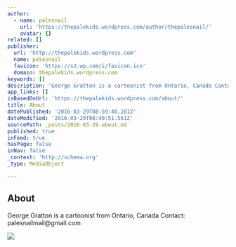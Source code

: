 ```yaml
---
author:
  - name: palesnail
    url: 'https://thepalekids.wordpress.com/author/thepalesnail/'
    avatar: {}
related: []
publisher:
  url: 'http://thepalekids.wordpress.com'
  name: palesnail
  favicon: 'https://s2.wp.com/i/favicon.ico'
  domain: thepalekids.wordpress.com
keywords: []
description: 'George Gratton is a cartoonist from Ontario, Canada Contact: palesnailmail@gmail.com'
app_links: []
isBasedOnUrl: 'https://thepalekids.wordpress.com/about/'
title: About
datePublished: '2016-03-29T08:59:40.281Z'
dateModified: '2016-03-29T08:48:51.561Z'
sourcePath: _posts/2016-03-29-about.md
published: true
inFeed: true
hasPage: false
inNav: false
_context: 'http://schema.org'
_type: MediaObject

---
```

<article style=""><h1>About</h1><p>George Gratton is a cartoonist from Ontario, Canada Contact: palesnailmail@gmail.com</p><img src="https://s0.wp.com/i/blank.jpg" /></article>